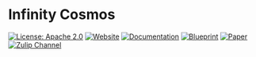 # Infinity Cosmos

[![License: Apache 2.0](https://img.shields.io/badge/License-Apache_2.0-lightblue.svg)](https://opensource.org/licenses/Apache-2.0)
[![Website](https://img.shields.io/badge/Website-Ready-green)](https://emilyriehl.github.io/infinity-cosmos/)
[![Documentation](https://img.shields.io/badge/Documentation-Passing-green)](https://emilyriehl.github.io/infinity-cosmos/docs)
[![Blueprint](https://img.shields.io/badge/Blueprint-WIP-blue)](https://emilyriehl.github.io/infinity-cosmos/blueprint)
[![Paper](https://img.shields.io/badge/Paper-WIP-blue)](https://emilyriehl.github.io/infinity-cosmos/blueprint.pdf)
[![Zulip Channel](https://img.shields.io/badge/Zulip_Channel-Join-blue)](https://leanprover.zulipchat.com/#narrow/stream/455414-Infinity-Cosmos/)
